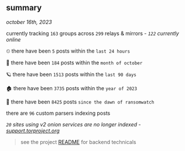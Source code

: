 
## summary
_october 16th, 2023_

currently tracking `163` groups across `299` relays & mirrors - _`122` currently online_

⏲ there have been `5` posts within the `last 24 hours`

🦈 there have been `184` posts within the `month of october`

🪐 there have been `1513` posts within the `last 90 days`

🏚 there have been `3735` posts within the `year of 2023`

🦕 there have been `8425` posts `since the dawn of ransomwatch`

there are `96` custom parsers indexing posts

_`20` sites using v2 onion services are no longer indexed - [support.torproject.org](https://support.torproject.org/onionservices/v2-deprecation/)_

> see the project [README](https://github.com/joshhighet/ransomwatch#ransomwatch--) for backend technicals
